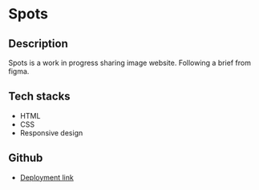 # Spots

## Description

Spots is a work in progress sharing image website. Following a brief from figma.

## Tech stacks

- HTML
- CSS
- Responsive design

## Github

- [Deployment link](https://huy-huynh-ce.github.io/se_project_spots/)
